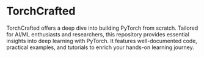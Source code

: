 # TorchCrafted
TorchCrafted offers a deep dive into building PyTorch from scratch. Tailored for AI/ML enthusiasts and researchers, this repository provides essential insights into deep learning with PyTorch. It features well-documented code, practical examples, and tutorials to enrich your hands-on learning journey.
